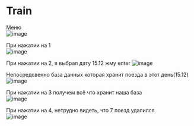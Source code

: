 # Train

Меню                                                                                    
![image](https://user-images.githubusercontent.com/74174732/141681476-bb5707a5-3df7-4523-ad4a-de33a2ea7222.png)

При нажатии на 1                                                                    
![image](https://user-images.githubusercontent.com/74174732/141681491-63467625-1ba7-4d7a-a762-74d088556dcc.png)

При нажатии на 2, я выбрал дату 15.12 жму enter
![image](https://user-images.githubusercontent.com/74174732/141681520-5e3f52d2-50e3-4858-b003-1b4bdf7a173e.png)

Непосредсвенно база данных которая хранит поезда в этот день(15.12)
![image](https://user-images.githubusercontent.com/74174732/141681571-37218bd7-24a9-4071-b554-756705cdb6bc.png)


При нажатии на 3 получем всё что хранит наша база                                          
![image](https://user-images.githubusercontent.com/74174732/141681622-91c08f3b-c605-423a-9a69-5d1a2244233f.png)

При нажатии на 4, нетрудно видеть, что 7 поезд удалился                                
![image](https://user-images.githubusercontent.com/74174732/141681701-aa2565cc-5f2c-4c82-b217-ed470ffcef7e.png)

